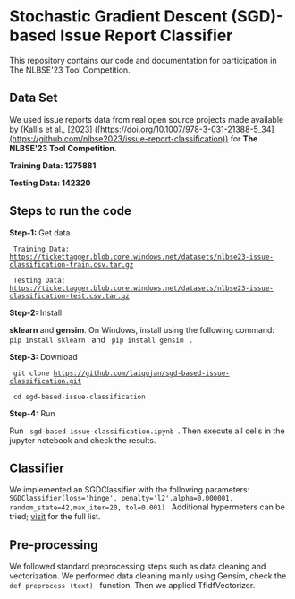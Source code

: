 # Stochastic Gradient Descent (SGD)-based Issue Report Classifier

This repository contains our code and documentation for participation in The NLBSE'23 Tool Competition. 

## Data Set
We used issue reports data from real open source projects made available by (Kallis et al., [2023] ([https://doi.org/10.1007/978-3-031-21388-5_34](https://github.com/nlbse2023/issue-report-classification)) for **The NLBSE'23 Tool Competition**.

**Training Data: 1275881**

**Testing Data: 142320**

## Steps to run the code 

**Step-1:** Get data 

<code> Training Data: https://tickettagger.blob.core.windows.net/datasets/nlbse23-issue-classification-train.csv.tar.gz</code>

<code> Testing Data: https://tickettagger.blob.core.windows.net/datasets/nlbse23-issue-classification-test.csv.tar.gz </code>

**Step-2:** Install

**sklearn** and **gensim**. On Windows, install using the following command: <code> pip install sklearn </code> and <code> pip install gensim </code> .

**Step-3:** Download

<code> git clone https://github.com/laiqujan/sgd-based-issue-classification.git </code>

<code> cd sgd-based-issue-classification </code>

**Step-4:** Run

Run <code> sgd-based-issue-classification.ipynb </code>. Then execute all cells in the jupyter notebook and check the results.

## Classifier 
We implemented an SGDClassifier with the following parameters:
<code> SGDClassifier(loss='hinge', penalty='l2',alpha=0.000001, random_state=42,max_iter=20, tol=0.001) </code>
Additional hypermeters can be tried; <a href="https://scikit-learn.org/stable/modules/generated/sklearn.linear_model.SGDClassifier.html#sklearn.linear_model.SGDClassifier" target="_blank">visit</a>
 for the full list.
 
## Pre-processing
We followed standard preprocessing steps such as data cleaning and vectorization. We performed data cleaning mainly using Gensim, check the 
<code> def preprocess (text) </code> function. Then we applied TfidfVectorizer.

